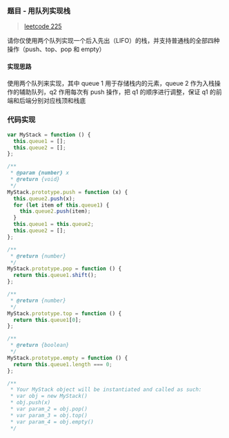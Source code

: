 ### 题目 - 用队列实现栈

> [leetcode 225](https://leetcode-cn.com/problems/implement-stack-using-queues/)

请你仅使用两个队列实现一个后入先出（LIFO）的栈，并支持普通栈的全部四种操作（push、top、pop 和 empty）

#### 实现思路

使用两个队列来实现，其中 queue 1 用于存储栈内的元素，queue 2 作为入栈操作的辅助队列，q2 作用每次有 push 操作，把 q1 的顺序进行调整，保证 q1 的前端和后端分别对应栈顶和栈底

### 代码实现

```js
var MyStack = function () {
  this.queue1 = [];
  this.queue2 = [];
};

/**
 * @param {number} x
 * @return {void}
 */
MyStack.prototype.push = function (x) {
  this.queue2.push(x);
  for (let item of this.queue1) {
    this.queue2.push(item);
  }
  this.queue1 = this.queue2;
  this.queue2 = [];
};

/**
 * @return {number}
 */
MyStack.prototype.pop = function () {
  return this.queue1.shift();
};

/**
 * @return {number}
 */
MyStack.prototype.top = function () {
  return this.queue1[0];
};

/**
 * @return {boolean}
 */
MyStack.prototype.empty = function () {
  return this.queue1.length === 0;
};

/**
 * Your MyStack object will be instantiated and called as such:
 * var obj = new MyStack()
 * obj.push(x)
 * var param_2 = obj.pop()
 * var param_3 = obj.top()
 * var param_4 = obj.empty()
 */
```
